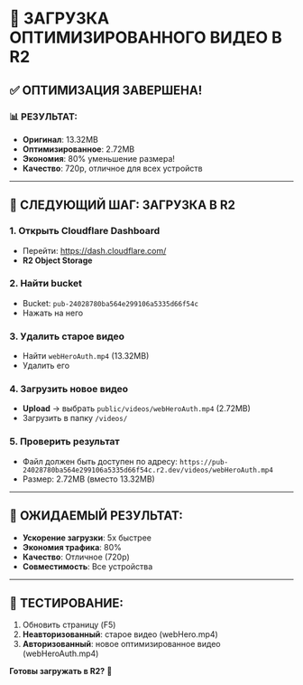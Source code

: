 # 🚀 ЗАГРУЗКА ОПТИМИЗИРОВАННОГО ВИДЕО В R2

## ✅ ОПТИМИЗАЦИЯ ЗАВЕРШЕНА!

### 📊 РЕЗУЛЬТАТ:
- **Оригинал**: 13.32MB
- **Оптимизированное**: 2.72MB
- **Экономия**: 80% уменьшение размера!
- **Качество**: 720p, отличное для всех устройств

---

## 🎯 СЛЕДУЮЩИЙ ШАГ: ЗАГРУЗКА В R2

### **1. Открыть Cloudflare Dashboard**
- Перейти: https://dash.cloudflare.com/
- **R2 Object Storage**

### **2. Найти bucket**
- Bucket: `pub-24028780ba564e299106a5335d66f54c`
- Нажать на него

### **3. Удалить старое видео**
- Найти `webHeroAuth.mp4` (13.32MB)
- Удалить его

### **4. Загрузить новое видео**
- **Upload** → выбрать `public/videos/webHeroAuth.mp4` (2.72MB)
- Загрузить в папку `/videos/`

### **5. Проверить результат**
- Файл должен быть доступен по адресу:
  `https://pub-24028780ba564e299106a5335d66f54c.r2.dev/videos/webHeroAuth.mp4`
- Размер: 2.72MB (вместо 13.32MB)

---

## 🎉 ОЖИДАЕМЫЙ РЕЗУЛЬТАТ:
- **Ускорение загрузки**: 5x быстрее
- **Экономия трафика**: 80%
- **Качество**: Отличное (720p)
- **Совместимость**: Все устройства

---

## 📱 ТЕСТИРОВАНИЕ:
1. Обновить страницу (F5)
2. **Неавторизованный**: старое видео (webHero.mp4)
3. **Авторизованный**: новое оптимизированное видео (webHeroAuth.mp4)

**Готовы загружать в R2?** 🚀


